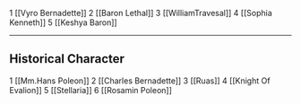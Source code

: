 1 [[Vyro Bernadette]] 
2 [[Baron Lethal]] 
3 [[WilliamTravesal]] 
4 [[Sophia Kenneth]] 
5 [[Keshya Baron]] 


--------------------------------------------------
## Historical Character

1 [[Mm.Hans Poleon]] 
2 [[Charles Bernadette]]
3 [[Ruas]]
4 [[Knight Of Evalion]] 
5 [[Stellaria]] 
6 [[Rosamin Poleon]]
